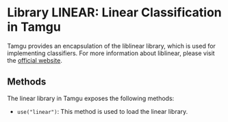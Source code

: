 # Library LINEAR: Linear Classification in Tamgu

Tamgu provides an encapsulation of the liblinear library, which is used for implementing classifiers. For more information about liblinear, please visit the [official website](http://www.csie.ntu.edu.tw/~cjlin/liblinear/).

## Methods

The linear library in Tamgu exposes the following methods:

- `use("linear")`: This method is used to load the linear library.